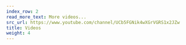 ```yaml
---
index_row: 2
read_more_text: More videos...
src_url: https://www.youtube.com/channel/UCb5FGNik4wXGrVGRS1x2JZw
title: Videos
weight: 4
---
```

